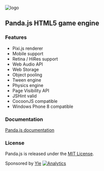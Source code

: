 ![logo](https://raw.github.com/ekelokorpi/panda.js/master/media/logo_small.gif)
## Panda.js HTML5 game engine

### Features

- Pixi.js renderer
- Mobile support
- Retina / HiRes support
- Web Audio API
- Web Storage
- Object pooling
- Tween engine
- Physics engine
- Page Visibility API
- JSHint valid
- CocoonJS compatible
- Windows Phone 8 compatible

### Documentation

[Panda.js documentation](http://ekelokorpi.github.io/panda.js/docs/)

### License

Panda.js is released under the [MIT License](http://opensource.org/licenses/MIT).

Sponsored by [Yle](http://en.wikipedia.org/wiki/Yle)
[![Analytics](https://ga-beacon.appspot.com/UA-42024756-3/panda.js/index?pixel)](https://github.com/igrigorik/ga-beacon)

